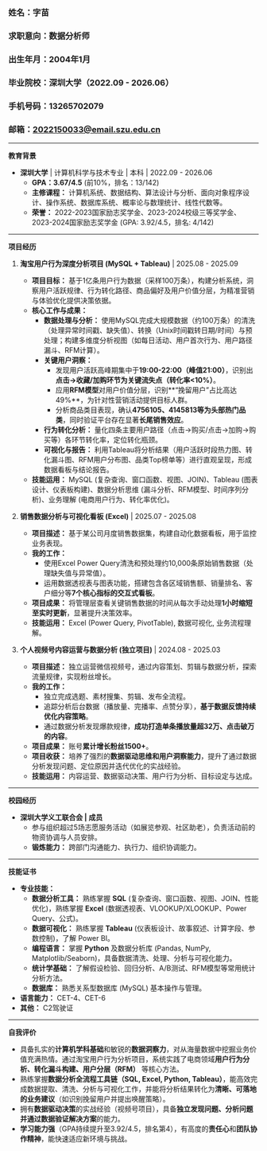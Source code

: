 ### 姓名：字苗
### 求职意向：数据分析师
### 出生年月：2004年1月
### 毕业院校：深圳大学（2022.09 - 2026.06）
### 手机号码：13265702079
### 邮箱：2022150033@email.szu.edu.cn

---

**教育背景**
*   **深圳大学** | 计算机科学与技术专业 | 本科 | 2022.09 - 2026.06
    *   **GPA：3.67/4.5** (前10%，排名：13/142)
    *   **主修课程：** 计算机系统、数据结构、算法设计与分析、面向对象程序设计、操作系统、数据库系统、概率论与数理统计、线性代数等。
    *   **荣誉：** 2022-2023国家励志奖学金、2023-2024校级三等奖学金、2023-2024国家励志奖学金 (GPA: 3.92/4.5，排名: 4/142)

---

**项目经历**

1.  **淘宝用户行为深度分析项目 (MySQL + Tableau)** | 2025.08 - 2025.09 
    *   **项目目标：** 基于1亿条用户行为数据（采样100万条），构建分析系统，洞察用户活跃规律、行为转化路径、商品偏好及用户价值分层，为精准营销与体验优化提供决策依据。
    *   **核心工作与成果：**
        *   **数据处理与分析：** 使用MySQL完成大规模数据（约100万条）的清洗（处理异常时间戳、缺失值）、转换（Unix时间戳转日期/时间）与预处理；构建多维度分析视图（如每日活动、用户首次行为、用户路径漏斗、RFM计算）。
        *   **关键用户洞察：**
            *   发现用户活跃高峰期集中于**19:00-22:00（峰值21:00）**，识别出**点击->收藏/加购环节为关键流失点（转化率<10%）**。
            *   应用**RFM模型**对用户价值分层，识别**“挽留用户”占比高达49%**，为针对性营销活动提供目标人群。
            *   分析商品类目表现，确认**4756105、4145813等为头部热门品类**，同时验证平台存在显著**长尾销售效应**。
        *   **行为转化分析：** 量化四条主要用户路径（点击->购买/点击->加购->购买等）各环节转化率，定位转化瓶颈。
        *   **可视化与报告：** 利用Tableau将分析结果（用户活跃时段热力图、转化漏斗图、RFM用户分布图、品类Top榜单等）进行直观呈现，形成数据看板与结论报告。
    *   **技能运用：** MySQL (复杂查询、窗口函数、视图、JOIN)、Tableau (图表设计、仪表板构建)、数据分析思维 (漏斗分析、RFM模型、时间序列分析)、业务理解 (电商用户行为、转化率优化)。

2.  **销售数据分析与可视化看板 (Excel)** | 2025.07 - 2025.08
    *   **项目描述：** 基于某公司月度销售数据集，构建自动化数据看板，用于监控业务表现。
    *   **我的工作：**
        *   使用Excel Power Query清洗和预处理约10,000条原始销售数据（处理缺失值与异常值）。
        *   运用数据透视表与图表功能，搭建包含各区域销售额、销量排名、客户细分等**7个核心指标的交互式看板**。
    *   **项目成果：** 将管理层查看关键销售数据的时间从每次手动处理**1小时缩短至实时更新**，显著提升决策效率。
    *   **技能运用：** Excel (Power Query, PivotTable), 数据可视化, 业务流程理解。

3.  **个人视频号内容运营与数据分析 (独立项目)** | 2024.08 - 2025.03
    *   **项目描述：** 独立运营微信视频号，通过内容策划、剪辑与数据分析，探索流量规律，实现粉丝增长。
    *   **我的工作：**
        *   独立完成选题、素材搜集、剪辑、发布全流程。
        *   追踪分析后台数据（播放量、完播率、点赞分享），**基于数据反馈持续优化内容策略**。
        *   通过数据分析发现爆款规律，**成功打造单条播放量超32万、点击破万的内容**。
    *   **项目成果：** 账号**累计增长粉丝1500+**。
    *   **项目收获：** 培养了强烈的**数据驱动思维和用户洞察能力**，提升了通过数据分析发现问题、定位原因并迭代优化的实战经验。
    *   **技能运用：** 内容运营、数据驱动决策、用户行为分析、目标设定与达成。

---

**校园经历**
*   **深圳大学义工联合会 | 成员**
    *   参与组织超过5场志愿服务活动（如展览参观、社区助老），负责活动前的物资协调与人员安排。
    *   **锻炼能力：** 跨部门沟通能力、执行力、组织协调能力。

---

**技能证书**
*   **专业技能：**
    *   **数据分析工具：** 熟练掌握 **SQL** (复杂查询、窗口函数、视图、JOIN、性能优化)，熟练掌握 **Excel** (数据透视表、VLOOKUP/XLOOKUP、Power Query、公式)。
    *   **数据可视化：** 熟练掌握 **Tableau** (仪表板设计、故事叙述、计算字段、参数控制)，了解 Power BI。
    *   **编程语言：** 掌握 **Python** 及数据分析库 (Pandas, NumPy, Matplotlib/Seaborn)，具备数据清洗、处理、分析与可视化能力。
    *   **统计学基础：** 了解假设检验、回归分析、A/B测试、RFM模型等常用统计分析方法。
    *   **数据库：** 熟悉关系型数据库 (MySQL) 基本操作与管理。
*   **语言能力：** CET-4、CET-6
*   **其他：** C2驾驶证

---

**自我评价**
*   具备扎实的**计算机学科基础**和敏锐的**数据洞察力**，对从海量数据中挖掘业务价值充满热情。通过淘宝用户行为分析项目，系统实践了电商领域**用户行为分析、转化漏斗构建、用户分层（RFM）** 等核心方法。
*   熟练掌握**数据分析全流程工具链（SQL, Excel, Python, Tableau）**，能高效完成数据提取、清洗、分析与可视化工作，并能将分析结果转化为**清晰、可落地的业务建议**（如识别挽留用户并提出唤醒策略）。
*   拥有**数据驱动决策**的实战经验（视频号项目），具备**独立发现问题、分析问题并通过数据验证解决方案**的能力。
*   **学习能力强**（GPA持续提升至3.92/4.5，排名第4），有高度的**责任心**和**团队协作精神**，能快速适应新环境与挑战。
